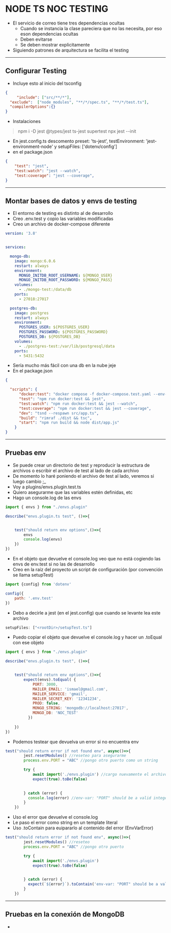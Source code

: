 # NODE TS NOC TESTING

- El servicio de correo tiene tres dependencias ocultas
  - Cuando se instancia la clase pareciera que no las necesita, por eso eson dependencias ocultas
  - Deben evitarse
  - Se deben mostrar explicitamente
- Siguiendo patrones de arquitectura se facilita el testing
----

## Configurar Testing

- Incluye esto al inicio del tsconfig

~~~json
{
     "include": ["src/**/*"],
  "exclude":  ["node_modules", "**/*/spec.ts", "**/*/test.ts"],
  "compilerOptions":{}
}
~~~

- Instalaciones

> npm i -D jest @types/jest ts-jest supertest
> npx jest --init

- En jest.config.ts descomento preset: 'ts-jest', testEnvironment: 'jest-environment-node' y setupFiles: ['dotenv/config']
- en el package.json

~~~json
{
    "test": "jest",
    "test:watch": "jest --watch",
    "test:coverage": "jest --coverage",
}
~~~
-----

## Montar bases de datos y envs de testing

- El entorno de testing es distinto al de desarrollo
- Creo .env.test y copio las variables modificadas
- Creo un archivo de docker-compose diferente

~~~yaml
version: '3.8'


services:

  mongo-db:
    image: mongo:6.0.6
    restart: always
    environment:
      MONGO_INITDB_ROOT_USERNAME: ${MONGO_USER}
      MONGO_INITDB_ROOT_PASSWORD: ${MONGO_PASS}
    volumes:
      - ./mongo-test:/data/db
    ports:
      - 27018:27017

  postgres-db:
    image: postgres
    restart: always
    environment:
      POSTGRES_USER: ${POSTGRES_USER}
      POSTGRES_PASSWORD: ${POSTGRES_PASSWORD}
      POSTGRES_DB: ${POSTGRES_DB}
    volumes:
      - ./postgres-test:/var/lib/postgresql/data
    ports:
      - 5431:5432
~~~

- Sería mucho más fácil con una db en la nube jeje
- En el package.json

~~~json
{

  "scripts": {
      "docker:test": "docker compose -f docker-compose.test.yaml --env-file .env.test up -d",
      "test": "npm run docker:test && jest",
      "test:watch": "npm run docker:test && jest --watch",
      "test:coverage": "npm run docker:test && jest --coverage",
      "dev": "tsnd --respawn src/app.ts",
      "build": "rimraf ./dist && tsc",
      "start": "npm run build && node dist/app.js"
    }
}
~~~
-----

## Pruebas env

- Se puede crear un directorio de test y reproducir la estructura de archivos o escribir el archivo de test al lado de cada archivo
- De momento lo haré poniendo el archivo de test al lado, veremos si luego cambio ;_
- Voy a plugins/envs.plugin.test.ts
- Quiero asegurarme que las variables estén definidas, etc
- Hago un console.log de las envs

~~~js
import { envs } from "./envs.plugin"

describe("envs.plugin.ts test", ()=>{


    test("should return env options",()=>{
        envs
        console.log(envs)
    })
})
~~~

- En el objeto que devuelve el console.log veo que no está cogiendo las envs de env.test si no las de desarrollo
- Creo en la raíz del proyecto un script de configuración (por convención se llama setupTest)

~~~js
import {config} from 'dotenv'

config({
    path: '.env.test'
})
~~~

- Debo a decirle a jest (en el jest.config) que cuando se levante lea este archivo

~~~js
setupFiles: ["<rootDir>/setupTest.ts"]
~~~

- Puedo copiar el objeto que devuelve el console.log y hacer un .toEqual con ese objeto

~~~js
import { envs } from "./envs.plugin"

describe("envs.plugin.ts test", ()=>{


    test("should return env options",()=>{
        expect(envs).toEqual( {
            PORT: 3000,
            MAILER_EMAIL: 'ismael@gmail.com',
            MAILER_SERVICE: 'gmail',
            MAILER_SECRET_KEY: '12341234',
            PROD: false,
            MONGO_STRING: 'mongodb://localhost:27017',
            MONGO_DB: 'NOC_TEST'
          })
    
    })
})
~~~

- Podemos testear que devuelva un error si no encuentra env

~~~js
test("should return error if not found env", async()=>{
        jest.resetModules() //reseteo para asegurarme
        process.env.PORT = "ABC" //pongo otro puerto como un string

        try {
            await import('./envs.plugin') //cargo nuevamente el archivo
            expect(true).toBe(false)

            
        } catch (error) {
          console.log(error) //env-var: "PORT" should be a valid integer 
        }
    })
~~~

- Uso el error que devuelve el console.log
- Le paso el error como string en un template literal
- Uso .toContain para euipararlo al contenido del error (EnvVarError)

~~~js
test("should return error if not found env", async()=>{
        jest.resetModules() //reseteo
        process.env.PORT = "ABC" //pongo otro puerto

        try {
            await import('./envs.plugin')
            expect(true).toBe(false)

            
        } catch (error) {
          expect(`${error}`).toContain('env-var: "PORT" should be a valid integer') //le paso el error como string en un template literal
        }
    })
~~~
------

## Pruebas en la conexión de MongoDB

- 